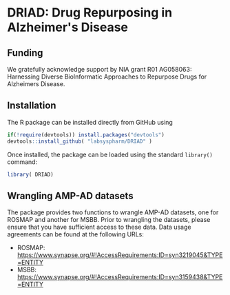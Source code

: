 # DRIAD: Drug Repurposing in Alzheimer's Disease

## Funding
We gratefully acknowledge support by NIA grant R01 AG058063: Harnessing Diverse BioInformatic Approaches to Repurpose Drugs for Alzheimers Disease.

## Installation

The R package can be installed directly from GitHub using

``` r
if(!require(devtools)) install.packages("devtools")
devtools::install_github( "labsyspharm/DRIAD" )
```

Once installed, the package can be loaded using the standard `library()` command:
``` r
library( DRIAD)
```

## Wrangling AMP-AD datasets

The package provides two functions to wrangle AMP-AD datasets, one for ROSMAP and another for MSBB. Prior to wrangling the datasets, please ensure that you have sufficient access to these data. Data usage agreements can be found at the following URLs:

* ROSMAP: https://www.synapse.org/#!AccessRequirements:ID=syn3219045&TYPE=ENTITY
* MSBB: https://www.synapse.org/#!AccessRequirements:ID=syn3159438&TYPE=ENTITY


